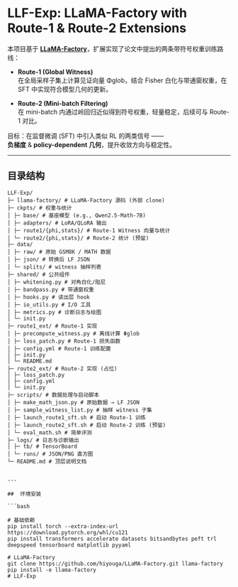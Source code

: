 # LLF-Exp: LLaMA-Factory with Route-1 & Route-2 Extensions

本项目基于 **[LLaMA-Factory](https://github.com/hiyouga/LLaMA-Factory)**，扩展实现了论文中提出的两条带符号权重训练路线：

- **Route-1 (Global Witness)**  
  在全局采样子集上计算见证向量 Φglob，结合 Fisher 白化与带通窗权重，在 SFT 中实现符合模型几何的更新。

- **Route-2 (Mini-batch Filtering)**  
  在 mini-batch 内通过岭回归近似得到符号权重，轻量稳定，后续可与 Route-1 对比。

目标：在监督微调 (SFT) 中引入类似 RL 的两类信号 ——  
**负梯度** & **policy-dependent 几何**，提升收敛方向与稳定性。

---

## 目录结构
```text
LLF-Exp/
├─ llama-factory/ # LLaMA-Factory 源码 (外部 clone)
├─ ckpts/ # 权重与统计
│ ├─ base/ # 基座模型 (e.g., Qwen2.5-Math-7B)
│ ├─ adapters/ # LoRA/QLoRA 输出
│ ├─ route1/{phi,stats}/ # Route-1 Witness 向量与统计
│ └─ route2/{phi,stats}/ # Route-2 统计 (预留)
├─ data/
│ ├─ raw/ # 原始 GSM8K / MATH 数据
│ ├─ json/ # 转换后 LF JSON
│ └─ splits/ # witness 抽样列表
├─ shared/ # 公共组件
│ ├─ whitening.py # 对角白化/阻尼
│ ├─ bandpass.py # 带通窗权重
│ ├─ hooks.py # 读出层 hook
│ ├─ io_utils.py # I/O 工具
│ ├─ metrics.py # 诊断日志与绘图
│ └─ init.py
├─ route1_ext/ # Route-1 实现
│ ├─ precompute_witness.py # 离线计算 Φglob
│ ├─ loss_patch.py # Route-1 损失函数
│ ├─ config.yml # Route-1 训练配置
│ ├─ init.py
│ └─ README.md
├─ route2_ext/ # Route-2 实现 (占位)
│ ├─ loss_patch.py
│ ├─ config.yml
│ └─ init.py
├─ scripts/ # 数据处理与启动脚本
│ ├─ make_math_json.py # 原始数据 → LF JSON
│ ├─ sample_witness_list.py # 抽样 witness 子集
│ ├─ launch_route1_sft.sh # 启动 Route-1 训练
│ ├─ launch_route2_sft.sh # 启动 Route-2 训练 (预留)
│ └─ eval_math.sh # 简单评测
├─ logs/ # 日志与诊断输出
│ ├─ tb/ # TensorBoard
│ └─ runs/ # JSON/PNG 直方图
└─ README.md # 顶层说明文档


---

##  环境安装

```bash

# 基础依赖
pip install torch --extra-index-url https://download.pytorch.org/whl/cu121
pip install transformers accelerate datasets bitsandbytes peft trl deepspeed tensorboard matplotlib pyyaml

# LLaMA-Factory
git clone https://github.com/hiyouga/LLaMA-Factory.git llama-factory
pip install -e llama-factory
# LLF-Exp
